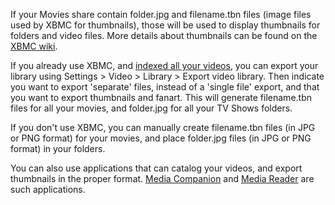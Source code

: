 If your Movies share contain folder.jpg and filename.tbn files (image files used by XBMC for thumbnails), those will be used to display thumbnails for folders and video files. More details about thumbnails can be found on the [XBMC wiki](http://wiki.xbmc.org/index.php?title=Thumbnails).

If you already use XBMC, and [indexed all your videos](http://wiki.xbmc.org/index.php?title=Video_Library), you can export your library using Settings > Video > Library > Export video library. Then indicate you want to export 'separate' files, instead of a 'single file' export, and that you want to export thumbnails and fanart. This will generate filename.tbn files for all your movies, and folder.jpg for all your TV Shows folders.

If you don't use XBMC, you can manually create filename.tbn files (in JPG or PNG format) for your movies, and place folder.jpg files (in JPG or PNG format) in your folders.

You can also use applications that can catalog your videos, and export thumbnails in the proper format. [Media Companion](http://www.billyad2000.co.uk/) and [Media Reader](http://www.24hourloop.com/projects/mediareader) are such applications.